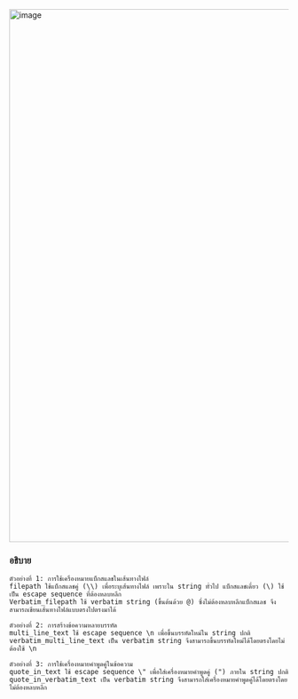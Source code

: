 <img width="960" alt="image" src="https://github.com/Phetteepop/03376836-OOP-2566-Lab-03/assets/144197367/0118ac1a-0af8-4d36-a1ab-a7fda7bc6267">

### อธิบาย ###

```
ตัวอย่างที่ 1: การใช้เครื่องหมายแบ็กสแลชในเส้นทางไฟล์
filepath ใช้แบ็กสแลชคู่ (\\) เพื่อระบุเส้นทางไฟล์ เพราะใน string ทั่วไป แบ็กสแลชเดี่ยว (\) ใช้เป็น escape sequence ที่ต้องหลบหลีก
Verbatim_filepath ใช้ verbatim string (ขึ้นต้นด้วย @) ซึ่งไม่ต้องหลบหลีกแบ็กสแลช จึงสามารถเขียนเส้นทางไฟล์แบบตรงไปตรงมาได้

ตัวอย่างที่ 2: การสร้างข้อความหลายบรรทัด
multi_line_text ใช้ escape sequence \n เพื่อขึ้นบรรทัดใหม่ใน string ปกติ
verbatim_multi_line_text เป็น verbatim string จึงสามารถขึ้นบรรทัดใหม่ได้โดยตรงโดยไม่ต้องใช้ \n

ตัวอย่างที่ 3: การใช้เครื่องหมายคำพูดคู่ในข้อความ
quote_in_text ใช้ escape sequence \" เพื่อใส่เครื่องหมายคำพูดคู่ (") ภายใน string ปกติ
quote_in_verbatim_text เป็น verbatim string จึงสามารถใส่เครื่องหมายคำพูดคู่ได้โดยตรงโดยไม่ต้องหลบหลีก
```

